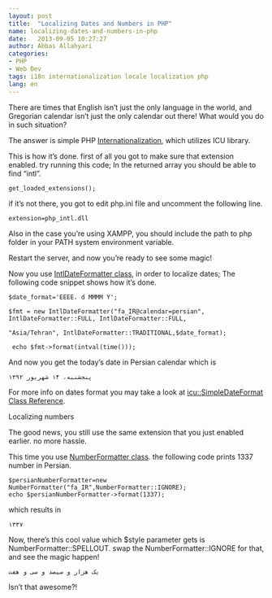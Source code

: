 ```yaml
---
layout: post
title:  "Localizing Dates and Numbers in PHP"
name: localizing-dates-and-numbers-in-php
date:   2013-09-05 10:27:27
author: Abbas Allahyari
categories: 
- PHP 
- Web Dev
tags: i18n internationalization locale localization php
lang: en
---
```

There are times that English isn’t just the only language in the world, and Gregorian calendar isn’t just the only calendar out there! What would you do in such situation?

The answer is simple PHP [Internationalization](http://php.net/manual/en/book.intl.php), which utilizes ICU library.

This is how it’s done. first of all you got to make sure that extension enabled. try running this code; In the returned array you should be able to find “intl”.



    get_loaded_extensions();

if it’s not there, you got to edit php.ini file and uncomment  the following line.



    extension=php_intl.dll

Also in the case you’re using XAMPP, you should include the path to php folder in your PATH system environment variable.

Restart the server, and now you’re ready to see some magic!

Now you use [IntlDateFormatter class](http://php.net/manual/en/class.intldateformatter.php), in order to localize dates; The following code snippet shows how it’s done.



    $date_format='EEEE، d MMMM Y';
	
    $fmt = new IntlDateFormatter("fa_IR@calendar=persian", IntlDateFormatter::FULL, IntlDateFormatter::FULL,
	
    "Asia/Tehran", IntlDateFormatter::TRADITIONAL,$date_format);
	
     echo $fmt->format(intval(time()));

And now you get the today’s date in Persian calendar which is



    پنجشنبه، ۱۴ شهریور ۱۳۹۲

For more info on dates format you may take a look at [icu::SimpleDateFormat Class Reference](http://icu-project.org/apiref/icu4c/classSimpleDateFormat.html).

Localizing numbers

The good news, you still use the same extension that you just enabled earlier. no more hassle.

This time you use [NumberFormatter class](http://php.net/manual/en/class.numberformatter.php). the following code prints 1337 number in Persian.



    $persianNumberFormatter=new NumberFormatter("fa_IR",NumberFormatter::IGNORE);
    echo $persianNumberFormatter->format(1337);

which results in



    ۱۳۳۷

Now, there’s this cool value which $style parameter gets is NumberFormatter::SPELLOUT. swap the NumberFormatter::IGNORE for that, and see the magic happen!



    یک هزار و سیصد و سی و هفت

Isn’t that awesome?!